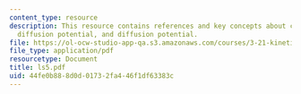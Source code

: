 ```yaml
---
content_type: resource
description: This resource contains references and key concepts about capillarity,
  diffusion potential, and diffusion potential.
file: https://ol-ocw-studio-app-qa.s3.amazonaws.com/courses/3-21-kinetic-processes-in-materials-spring-2006/44fe0b888d0d01732fa446f1df63383c_ls5.pdf
file_type: application/pdf
resourcetype: Document
title: ls5.pdf
uid: 44fe0b88-8d0d-0173-2fa4-46f1df63383c
---
```

